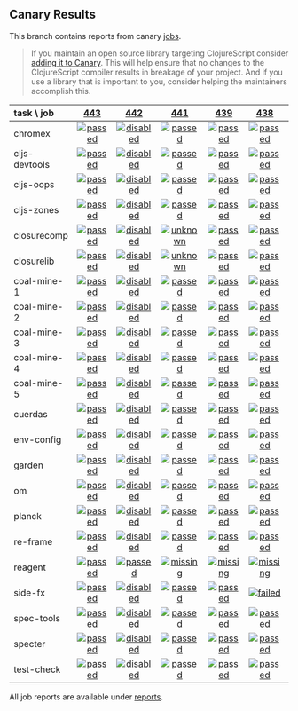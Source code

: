 ## Canary Results

This branch contains reports from canary [jobs](https://github.com/cljs-oss/canary/tree/jobs).

> If you maintain an open source library targeting ClojureScript consider [adding it to Canary](https://github.com/cljs-oss/canary/tree/master#how-to-participate). This will help ensure that no changes to the ClojureScript compiler results in breakage of your project. And if you use a library that is important to you, consider helping the maintainers accomplish this.

[//]: # (begin_overview_table)

| task \ job | <a href="reports/2018/06/25/job-000443-1.10.335-ef3a22d" title="job #443 finished on 2018-06-25">443</a> | <a href="reports/2018/06/24/job-000442-1.10.333-a7c0899" title="job #442 finished on 2018-06-24">442</a> | <a href="reports/2018/06/24/job-000441-1.10.333-a7c0899" title="job #441 finished on 2018-06-24">441</a> | <a href="reports/2018/06/22/job-000439-1.10.329-359d34e" title="job #439 finished on 2018-06-22">439</a> | <a href="reports/2018/06/22/job-000438-1.10.326-3620434" title="job #438 finished on 2018-06-22">438</a> | <a href="reports/2018/06/22/job-000437-1.10.324-68ff249" title="job #437 finished on 2018-06-22">437</a> | <a href="reports/2018/06/21/job-000436-1.10.324-68ff249" title="job #436 finished on 2018-06-21">436</a> | <a href="reports/2018/06/20/job-000435-1.10.324-68ff249" title="job #435 finished on 2018-06-20">435</a> | <a href="reports/2018/06/19/job-000434-1.10.324-68ff249" title="job #434 finished on 2018-06-19">434</a> | <a href="reports/2018/06/18/job-000433-1.10.324-68ff249" title="job #433 finished on 2018-06-18">433</a> |
| :--- | :---: | :---: | :---: | :---: | :---: | :---: | :---: | :---: | :---: | :---: |
| chromex | <a href="reports/2018/06/25/job-000443-1.10.335-ef3a22d#-chromex"><img title="passed" src="http://box.binaryage.com/s-passed.svg"><a> | <a href="reports/2018/06/24/job-000442-1.10.333-a7c0899#-chromex"><img title="disabled" src="http://box.binaryage.com/s-disabled.svg"><a> | <a href="reports/2018/06/24/job-000441-1.10.333-a7c0899#-chromex"><img title="passed" src="http://box.binaryage.com/s-passed.svg"><a> | <a href="reports/2018/06/22/job-000439-1.10.329-359d34e#-chromex"><img title="passed" src="http://box.binaryage.com/s-passed.svg"><a> | <a href="reports/2018/06/22/job-000438-1.10.326-3620434#-chromex"><img title="passed" src="http://box.binaryage.com/s-passed.svg"><a> | <a href="reports/2018/06/22/job-000437-1.10.324-68ff249#-chromex"><img title="passed" src="http://box.binaryage.com/s-passed.svg"><a> | <a href="reports/2018/06/21/job-000436-1.10.324-68ff249#-chromex"><img title="passed" src="http://box.binaryage.com/s-passed.svg"><a> | <a href="reports/2018/06/20/job-000435-1.10.324-68ff249#-chromex"><img title="passed" src="http://box.binaryage.com/s-passed.svg"><a> | <a href="reports/2018/06/19/job-000434-1.10.324-68ff249#-chromex"><img title="passed" src="http://box.binaryage.com/s-passed.svg"><a> | <a href="reports/2018/06/18/job-000433-1.10.324-68ff249#-chromex"><img title="passed" src="http://box.binaryage.com/s-passed.svg"><a> |
| cljs-devtools | <a href="reports/2018/06/25/job-000443-1.10.335-ef3a22d#-cljs-devtools"><img title="passed" src="http://box.binaryage.com/s-passed.svg"><a> | <a href="reports/2018/06/24/job-000442-1.10.333-a7c0899#-cljs-devtools"><img title="disabled" src="http://box.binaryage.com/s-disabled.svg"><a> | <a href="reports/2018/06/24/job-000441-1.10.333-a7c0899#-cljs-devtools"><img title="passed" src="http://box.binaryage.com/s-passed.svg"><a> | <a href="reports/2018/06/22/job-000439-1.10.329-359d34e#-cljs-devtools"><img title="passed" src="http://box.binaryage.com/s-passed.svg"><a> | <a href="reports/2018/06/22/job-000438-1.10.326-3620434#-cljs-devtools"><img title="passed" src="http://box.binaryage.com/s-passed.svg"><a> | <a href="reports/2018/06/22/job-000437-1.10.324-68ff249#-cljs-devtools"><img title="passed" src="http://box.binaryage.com/s-passed.svg"><a> | <a href="reports/2018/06/21/job-000436-1.10.324-68ff249#-cljs-devtools"><img title="passed" src="http://box.binaryage.com/s-passed.svg"><a> | <a href="reports/2018/06/20/job-000435-1.10.324-68ff249#-cljs-devtools"><img title="passed" src="http://box.binaryage.com/s-passed.svg"><a> | <a href="reports/2018/06/19/job-000434-1.10.324-68ff249#-cljs-devtools"><img title="passed" src="http://box.binaryage.com/s-passed.svg"><a> | <a href="reports/2018/06/18/job-000433-1.10.324-68ff249#-cljs-devtools"><img title="passed" src="http://box.binaryage.com/s-passed.svg"><a> |
| cljs-oops | <a href="reports/2018/06/25/job-000443-1.10.335-ef3a22d#-cljs-oops"><img title="passed" src="http://box.binaryage.com/s-passed.svg"><a> | <a href="reports/2018/06/24/job-000442-1.10.333-a7c0899#-cljs-oops"><img title="disabled" src="http://box.binaryage.com/s-disabled.svg"><a> | <a href="reports/2018/06/24/job-000441-1.10.333-a7c0899#-cljs-oops"><img title="passed" src="http://box.binaryage.com/s-passed.svg"><a> | <a href="reports/2018/06/22/job-000439-1.10.329-359d34e#-cljs-oops"><img title="passed" src="http://box.binaryage.com/s-passed.svg"><a> | <a href="reports/2018/06/22/job-000438-1.10.326-3620434#-cljs-oops"><img title="passed" src="http://box.binaryage.com/s-passed.svg"><a> | <a href="reports/2018/06/22/job-000437-1.10.324-68ff249#-cljs-oops"><img title="passed" src="http://box.binaryage.com/s-passed.svg"><a> | <a href="reports/2018/06/21/job-000436-1.10.324-68ff249#-cljs-oops"><img title="passed" src="http://box.binaryage.com/s-passed.svg"><a> | <a href="reports/2018/06/20/job-000435-1.10.324-68ff249#-cljs-oops"><img title="passed" src="http://box.binaryage.com/s-passed.svg"><a> | <a href="reports/2018/06/19/job-000434-1.10.324-68ff249#-cljs-oops"><img title="passed" src="http://box.binaryage.com/s-passed.svg"><a> | <a href="reports/2018/06/18/job-000433-1.10.324-68ff249#-cljs-oops"><img title="passed" src="http://box.binaryage.com/s-passed.svg"><a> |
| cljs-zones | <a href="reports/2018/06/25/job-000443-1.10.335-ef3a22d#-cljs-zones"><img title="passed" src="http://box.binaryage.com/s-passed.svg"><a> | <a href="reports/2018/06/24/job-000442-1.10.333-a7c0899#-cljs-zones"><img title="disabled" src="http://box.binaryage.com/s-disabled.svg"><a> | <a href="reports/2018/06/24/job-000441-1.10.333-a7c0899#-cljs-zones"><img title="passed" src="http://box.binaryage.com/s-passed.svg"><a> | <a href="reports/2018/06/22/job-000439-1.10.329-359d34e#-cljs-zones"><img title="passed" src="http://box.binaryage.com/s-passed.svg"><a> | <a href="reports/2018/06/22/job-000438-1.10.326-3620434#-cljs-zones"><img title="passed" src="http://box.binaryage.com/s-passed.svg"><a> | <a href="reports/2018/06/22/job-000437-1.10.324-68ff249#-cljs-zones"><img title="passed" src="http://box.binaryage.com/s-passed.svg"><a> | <a href="reports/2018/06/21/job-000436-1.10.324-68ff249#-cljs-zones"><img title="passed" src="http://box.binaryage.com/s-passed.svg"><a> | <a href="reports/2018/06/20/job-000435-1.10.324-68ff249#-cljs-zones"><img title="passed" src="http://box.binaryage.com/s-passed.svg"><a> | <a href="reports/2018/06/19/job-000434-1.10.324-68ff249#-cljs-zones"><img title="passed" src="http://box.binaryage.com/s-passed.svg"><a> | <a href="reports/2018/06/18/job-000433-1.10.324-68ff249#-cljs-zones"><img title="passed" src="http://box.binaryage.com/s-passed.svg"><a> |
| closurecomp | <a href="reports/2018/06/25/job-000443-1.10.335-ef3a22d#-closurecomp"><img title="passed" src="http://box.binaryage.com/s-passed.svg"><a> | <a href="reports/2018/06/24/job-000442-1.10.333-a7c0899#-closurecomp"><img title="disabled" src="http://box.binaryage.com/s-disabled.svg"><a> | <a href="reports/2018/06/24/job-000441-1.10.333-a7c0899#-closurecomp"><img title="unknown" src="http://box.binaryage.com/s-unknown.svg"><a> | <a href="reports/2018/06/22/job-000439-1.10.329-359d34e#-closurecomp"><img title="passed" src="http://box.binaryage.com/s-passed.svg"><a> | <a href="reports/2018/06/22/job-000438-1.10.326-3620434#-closurecomp"><img title="passed" src="http://box.binaryage.com/s-passed.svg"><a> | <a href="reports/2018/06/22/job-000437-1.10.324-68ff249#-closurecomp"><img title="passed" src="http://box.binaryage.com/s-passed.svg"><a> | <a href="reports/2018/06/21/job-000436-1.10.324-68ff249#-closurecomp"><img title="passed" src="http://box.binaryage.com/s-passed.svg"><a> | <a href="reports/2018/06/20/job-000435-1.10.324-68ff249#-closurecomp"><img title="passed" src="http://box.binaryage.com/s-passed.svg"><a> | <a href="reports/2018/06/19/job-000434-1.10.324-68ff249#-closurecomp"><img title="passed" src="http://box.binaryage.com/s-passed.svg"><a> | <a href="reports/2018/06/18/job-000433-1.10.324-68ff249#-closurecomp"><img title="passed" src="http://box.binaryage.com/s-passed.svg"><a> |
| closurelib | <a href="reports/2018/06/25/job-000443-1.10.335-ef3a22d#-closurelib"><img title="passed" src="http://box.binaryage.com/s-passed.svg"><a> | <a href="reports/2018/06/24/job-000442-1.10.333-a7c0899#-closurelib"><img title="disabled" src="http://box.binaryage.com/s-disabled.svg"><a> | <a href="reports/2018/06/24/job-000441-1.10.333-a7c0899#-closurelib"><img title="unknown" src="http://box.binaryage.com/s-unknown.svg"><a> | <a href="reports/2018/06/22/job-000439-1.10.329-359d34e#-closurelib"><img title="passed" src="http://box.binaryage.com/s-passed.svg"><a> | <a href="reports/2018/06/22/job-000438-1.10.326-3620434#-closurelib"><img title="passed" src="http://box.binaryage.com/s-passed.svg"><a> | <a href="reports/2018/06/22/job-000437-1.10.324-68ff249#-closurelib"><img title="passed" src="http://box.binaryage.com/s-passed.svg"><a> | <a href="reports/2018/06/21/job-000436-1.10.324-68ff249#-closurelib"><img title="passed" src="http://box.binaryage.com/s-passed.svg"><a> | <a href="reports/2018/06/20/job-000435-1.10.324-68ff249#-closurelib"><img title="passed" src="http://box.binaryage.com/s-passed.svg"><a> | <a href="reports/2018/06/19/job-000434-1.10.324-68ff249#-closurelib"><img title="passed" src="http://box.binaryage.com/s-passed.svg"><a> | <a href="reports/2018/06/18/job-000433-1.10.324-68ff249#-closurelib"><img title="passed" src="http://box.binaryage.com/s-passed.svg"><a> |
| coal-mine-1 | <a href="reports/2018/06/25/job-000443-1.10.335-ef3a22d#-coal-mine-1"><img title="passed" src="http://box.binaryage.com/s-passed.svg"><a> | <a href="reports/2018/06/24/job-000442-1.10.333-a7c0899#-coal-mine-1"><img title="disabled" src="http://box.binaryage.com/s-disabled.svg"><a> | <a href="reports/2018/06/24/job-000441-1.10.333-a7c0899#-coal-mine-1"><img title="passed" src="http://box.binaryage.com/s-passed.svg"><a> | <a href="reports/2018/06/22/job-000439-1.10.329-359d34e#-coal-mine-1"><img title="passed" src="http://box.binaryage.com/s-passed.svg"><a> | <a href="reports/2018/06/22/job-000438-1.10.326-3620434#-coal-mine-1"><img title="passed" src="http://box.binaryage.com/s-passed.svg"><a> | <a href="reports/2018/06/22/job-000437-1.10.324-68ff249#-coal-mine-1"><img title="passed" src="http://box.binaryage.com/s-passed.svg"><a> | <a href="reports/2018/06/21/job-000436-1.10.324-68ff249#-coal-mine-1"><img title="passed" src="http://box.binaryage.com/s-passed.svg"><a> | <a href="reports/2018/06/20/job-000435-1.10.324-68ff249#-coal-mine-1"><img title="passed" src="http://box.binaryage.com/s-passed.svg"><a> | <a href="reports/2018/06/19/job-000434-1.10.324-68ff249#-coal-mine-1"><img title="passed" src="http://box.binaryage.com/s-passed.svg"><a> | <a href="reports/2018/06/18/job-000433-1.10.324-68ff249#-coal-mine-1"><img title="passed" src="http://box.binaryage.com/s-passed.svg"><a> |
| coal-mine-2 | <a href="reports/2018/06/25/job-000443-1.10.335-ef3a22d#-coal-mine-2"><img title="passed" src="http://box.binaryage.com/s-passed.svg"><a> | <a href="reports/2018/06/24/job-000442-1.10.333-a7c0899#-coal-mine-2"><img title="disabled" src="http://box.binaryage.com/s-disabled.svg"><a> | <a href="reports/2018/06/24/job-000441-1.10.333-a7c0899#-coal-mine-2"><img title="passed" src="http://box.binaryage.com/s-passed.svg"><a> | <a href="reports/2018/06/22/job-000439-1.10.329-359d34e#-coal-mine-2"><img title="passed" src="http://box.binaryage.com/s-passed.svg"><a> | <a href="reports/2018/06/22/job-000438-1.10.326-3620434#-coal-mine-2"><img title="passed" src="http://box.binaryage.com/s-passed.svg"><a> | <a href="reports/2018/06/22/job-000437-1.10.324-68ff249#-coal-mine-2"><img title="passed" src="http://box.binaryage.com/s-passed.svg"><a> | <a href="reports/2018/06/21/job-000436-1.10.324-68ff249#-coal-mine-2"><img title="passed" src="http://box.binaryage.com/s-passed.svg"><a> | <a href="reports/2018/06/20/job-000435-1.10.324-68ff249#-coal-mine-2"><img title="passed" src="http://box.binaryage.com/s-passed.svg"><a> | <a href="reports/2018/06/19/job-000434-1.10.324-68ff249#-coal-mine-2"><img title="passed" src="http://box.binaryage.com/s-passed.svg"><a> | <a href="reports/2018/06/18/job-000433-1.10.324-68ff249#-coal-mine-2"><img title="passed" src="http://box.binaryage.com/s-passed.svg"><a> |
| coal-mine-3 | <a href="reports/2018/06/25/job-000443-1.10.335-ef3a22d#-coal-mine-3"><img title="passed" src="http://box.binaryage.com/s-passed.svg"><a> | <a href="reports/2018/06/24/job-000442-1.10.333-a7c0899#-coal-mine-3"><img title="disabled" src="http://box.binaryage.com/s-disabled.svg"><a> | <a href="reports/2018/06/24/job-000441-1.10.333-a7c0899#-coal-mine-3"><img title="passed" src="http://box.binaryage.com/s-passed.svg"><a> | <a href="reports/2018/06/22/job-000439-1.10.329-359d34e#-coal-mine-3"><img title="passed" src="http://box.binaryage.com/s-passed.svg"><a> | <a href="reports/2018/06/22/job-000438-1.10.326-3620434#-coal-mine-3"><img title="passed" src="http://box.binaryage.com/s-passed.svg"><a> | <a href="reports/2018/06/22/job-000437-1.10.324-68ff249#-coal-mine-3"><img title="passed" src="http://box.binaryage.com/s-passed.svg"><a> | <a href="reports/2018/06/21/job-000436-1.10.324-68ff249#-coal-mine-3"><img title="passed" src="http://box.binaryage.com/s-passed.svg"><a> | <a href="reports/2018/06/20/job-000435-1.10.324-68ff249#-coal-mine-3"><img title="passed" src="http://box.binaryage.com/s-passed.svg"><a> | <a href="reports/2018/06/19/job-000434-1.10.324-68ff249#-coal-mine-3"><img title="passed" src="http://box.binaryage.com/s-passed.svg"><a> | <a href="reports/2018/06/18/job-000433-1.10.324-68ff249#-coal-mine-3"><img title="passed" src="http://box.binaryage.com/s-passed.svg"><a> |
| coal-mine-4 | <a href="reports/2018/06/25/job-000443-1.10.335-ef3a22d#-coal-mine-4"><img title="passed" src="http://box.binaryage.com/s-passed.svg"><a> | <a href="reports/2018/06/24/job-000442-1.10.333-a7c0899#-coal-mine-4"><img title="disabled" src="http://box.binaryage.com/s-disabled.svg"><a> | <a href="reports/2018/06/24/job-000441-1.10.333-a7c0899#-coal-mine-4"><img title="passed" src="http://box.binaryage.com/s-passed.svg"><a> | <a href="reports/2018/06/22/job-000439-1.10.329-359d34e#-coal-mine-4"><img title="passed" src="http://box.binaryage.com/s-passed.svg"><a> | <a href="reports/2018/06/22/job-000438-1.10.326-3620434#-coal-mine-4"><img title="passed" src="http://box.binaryage.com/s-passed.svg"><a> | <a href="reports/2018/06/22/job-000437-1.10.324-68ff249#-coal-mine-4"><img title="passed" src="http://box.binaryage.com/s-passed.svg"><a> | <a href="reports/2018/06/21/job-000436-1.10.324-68ff249#-coal-mine-4"><img title="passed" src="http://box.binaryage.com/s-passed.svg"><a> | <a href="reports/2018/06/20/job-000435-1.10.324-68ff249#-coal-mine-4"><img title="passed" src="http://box.binaryage.com/s-passed.svg"><a> | <a href="reports/2018/06/19/job-000434-1.10.324-68ff249#-coal-mine-4"><img title="passed" src="http://box.binaryage.com/s-passed.svg"><a> | <a href="reports/2018/06/18/job-000433-1.10.324-68ff249#-coal-mine-4"><img title="passed" src="http://box.binaryage.com/s-passed.svg"><a> |
| coal-mine-5 | <a href="reports/2018/06/25/job-000443-1.10.335-ef3a22d#-coal-mine-5"><img title="passed" src="http://box.binaryage.com/s-passed.svg"><a> | <a href="reports/2018/06/24/job-000442-1.10.333-a7c0899#-coal-mine-5"><img title="disabled" src="http://box.binaryage.com/s-disabled.svg"><a> | <a href="reports/2018/06/24/job-000441-1.10.333-a7c0899#-coal-mine-5"><img title="passed" src="http://box.binaryage.com/s-passed.svg"><a> | <a href="reports/2018/06/22/job-000439-1.10.329-359d34e#-coal-mine-5"><img title="passed" src="http://box.binaryage.com/s-passed.svg"><a> | <a href="reports/2018/06/22/job-000438-1.10.326-3620434#-coal-mine-5"><img title="passed" src="http://box.binaryage.com/s-passed.svg"><a> | <a href="reports/2018/06/22/job-000437-1.10.324-68ff249#-coal-mine-5"><img title="passed" src="http://box.binaryage.com/s-passed.svg"><a> | <a href="reports/2018/06/21/job-000436-1.10.324-68ff249#-coal-mine-5"><img title="passed" src="http://box.binaryage.com/s-passed.svg"><a> | <a href="reports/2018/06/20/job-000435-1.10.324-68ff249#-coal-mine-5"><img title="passed" src="http://box.binaryage.com/s-passed.svg"><a> | <a href="reports/2018/06/19/job-000434-1.10.324-68ff249#-coal-mine-5"><img title="passed" src="http://box.binaryage.com/s-passed.svg"><a> | <a href="reports/2018/06/18/job-000433-1.10.324-68ff249#-coal-mine-5"><img title="passed" src="http://box.binaryage.com/s-passed.svg"><a> |
| cuerdas | <a href="reports/2018/06/25/job-000443-1.10.335-ef3a22d#-cuerdas"><img title="passed" src="http://box.binaryage.com/s-passed.svg"><a> | <a href="reports/2018/06/24/job-000442-1.10.333-a7c0899#-cuerdas"><img title="disabled" src="http://box.binaryage.com/s-disabled.svg"><a> | <a href="reports/2018/06/24/job-000441-1.10.333-a7c0899#-cuerdas"><img title="passed" src="http://box.binaryage.com/s-passed.svg"><a> | <a href="reports/2018/06/22/job-000439-1.10.329-359d34e#-cuerdas"><img title="passed" src="http://box.binaryage.com/s-passed.svg"><a> | <a href="reports/2018/06/22/job-000438-1.10.326-3620434#-cuerdas"><img title="passed" src="http://box.binaryage.com/s-passed.svg"><a> | <a href="reports/2018/06/22/job-000437-1.10.324-68ff249#-cuerdas"><img title="passed" src="http://box.binaryage.com/s-passed.svg"><a> | <a href="reports/2018/06/21/job-000436-1.10.324-68ff249#-cuerdas"><img title="passed" src="http://box.binaryage.com/s-passed.svg"><a> | <a href="reports/2018/06/20/job-000435-1.10.324-68ff249#-cuerdas"><img title="passed" src="http://box.binaryage.com/s-passed.svg"><a> | <a href="reports/2018/06/19/job-000434-1.10.324-68ff249#-cuerdas"><img title="passed" src="http://box.binaryage.com/s-passed.svg"><a> | <a href="reports/2018/06/18/job-000433-1.10.324-68ff249#-cuerdas"><img title="passed" src="http://box.binaryage.com/s-passed.svg"><a> |
| env-config | <a href="reports/2018/06/25/job-000443-1.10.335-ef3a22d#-env-config"><img title="passed" src="http://box.binaryage.com/s-passed.svg"><a> | <a href="reports/2018/06/24/job-000442-1.10.333-a7c0899#-env-config"><img title="disabled" src="http://box.binaryage.com/s-disabled.svg"><a> | <a href="reports/2018/06/24/job-000441-1.10.333-a7c0899#-env-config"><img title="passed" src="http://box.binaryage.com/s-passed.svg"><a> | <a href="reports/2018/06/22/job-000439-1.10.329-359d34e#-env-config"><img title="passed" src="http://box.binaryage.com/s-passed.svg"><a> | <a href="reports/2018/06/22/job-000438-1.10.326-3620434#-env-config"><img title="passed" src="http://box.binaryage.com/s-passed.svg"><a> | <a href="reports/2018/06/22/job-000437-1.10.324-68ff249#-env-config"><img title="passed" src="http://box.binaryage.com/s-passed.svg"><a> | <a href="reports/2018/06/21/job-000436-1.10.324-68ff249#-env-config"><img title="passed" src="http://box.binaryage.com/s-passed.svg"><a> | <a href="reports/2018/06/20/job-000435-1.10.324-68ff249#-env-config"><img title="passed" src="http://box.binaryage.com/s-passed.svg"><a> | <a href="reports/2018/06/19/job-000434-1.10.324-68ff249#-env-config"><img title="passed" src="http://box.binaryage.com/s-passed.svg"><a> | <a href="reports/2018/06/18/job-000433-1.10.324-68ff249#-env-config"><img title="passed" src="http://box.binaryage.com/s-passed.svg"><a> |
| garden | <a href="reports/2018/06/25/job-000443-1.10.335-ef3a22d#-garden"><img title="passed" src="http://box.binaryage.com/s-passed.svg"><a> | <a href="reports/2018/06/24/job-000442-1.10.333-a7c0899#-garden"><img title="disabled" src="http://box.binaryage.com/s-disabled.svg"><a> | <a href="reports/2018/06/24/job-000441-1.10.333-a7c0899#-garden"><img title="passed" src="http://box.binaryage.com/s-passed.svg"><a> | <a href="reports/2018/06/22/job-000439-1.10.329-359d34e#-garden"><img title="passed" src="http://box.binaryage.com/s-passed.svg"><a> | <a href="reports/2018/06/22/job-000438-1.10.326-3620434#-garden"><img title="passed" src="http://box.binaryage.com/s-passed.svg"><a> | <a href="reports/2018/06/22/job-000437-1.10.324-68ff249#-garden"><img title="passed" src="http://box.binaryage.com/s-passed.svg"><a> | <a href="reports/2018/06/21/job-000436-1.10.324-68ff249#-garden"><img title="passed" src="http://box.binaryage.com/s-passed.svg"><a> | <a href="reports/2018/06/20/job-000435-1.10.324-68ff249#-garden"><img title="failed" src="http://box.binaryage.com/s-failed.svg"><a> | <a href="reports/2018/06/19/job-000434-1.10.324-68ff249#-garden"><img title="passed" src="http://box.binaryage.com/s-passed.svg"><a> | <a href="reports/2018/06/18/job-000433-1.10.324-68ff249#-garden"><img title="passed" src="http://box.binaryage.com/s-passed.svg"><a> |
| om | <a href="reports/2018/06/25/job-000443-1.10.335-ef3a22d#-om"><img title="passed" src="http://box.binaryage.com/s-passed.svg"><a> | <a href="reports/2018/06/24/job-000442-1.10.333-a7c0899#-om"><img title="disabled" src="http://box.binaryage.com/s-disabled.svg"><a> | <a href="reports/2018/06/24/job-000441-1.10.333-a7c0899#-om"><img title="passed" src="http://box.binaryage.com/s-passed.svg"><a> | <a href="reports/2018/06/22/job-000439-1.10.329-359d34e#-om"><img title="passed" src="http://box.binaryage.com/s-passed.svg"><a> | <a href="reports/2018/06/22/job-000438-1.10.326-3620434#-om"><img title="passed" src="http://box.binaryage.com/s-passed.svg"><a> | <a href="reports/2018/06/22/job-000437-1.10.324-68ff249#-om"><img title="passed" src="http://box.binaryage.com/s-passed.svg"><a> | <a href="reports/2018/06/21/job-000436-1.10.324-68ff249#-om"><img title="passed" src="http://box.binaryage.com/s-passed.svg"><a> | <a href="reports/2018/06/20/job-000435-1.10.324-68ff249#-om"><img title="passed" src="http://box.binaryage.com/s-passed.svg"><a> | <a href="reports/2018/06/19/job-000434-1.10.324-68ff249#-om"><img title="failed" src="http://box.binaryage.com/s-failed.svg"><a> | <a href="reports/2018/06/18/job-000433-1.10.324-68ff249#-om"><img title="passed" src="http://box.binaryage.com/s-passed.svg"><a> |
| planck | <a href="reports/2018/06/25/job-000443-1.10.335-ef3a22d#-planck"><img title="passed" src="http://box.binaryage.com/s-passed.svg"><a> | <a href="reports/2018/06/24/job-000442-1.10.333-a7c0899#-planck"><img title="disabled" src="http://box.binaryage.com/s-disabled.svg"><a> | <a href="reports/2018/06/24/job-000441-1.10.333-a7c0899#-planck"><img title="passed" src="http://box.binaryage.com/s-passed.svg"><a> | <a href="reports/2018/06/22/job-000439-1.10.329-359d34e#-planck"><img title="passed" src="http://box.binaryage.com/s-passed.svg"><a> | <a href="reports/2018/06/22/job-000438-1.10.326-3620434#-planck"><img title="passed" src="http://box.binaryage.com/s-passed.svg"><a> | <a href="reports/2018/06/22/job-000437-1.10.324-68ff249#-planck"><img title="passed" src="http://box.binaryage.com/s-passed.svg"><a> | <a href="reports/2018/06/21/job-000436-1.10.324-68ff249#-planck"><img title="passed" src="http://box.binaryage.com/s-passed.svg"><a> | <a href="reports/2018/06/20/job-000435-1.10.324-68ff249#-planck"><img title="passed" src="http://box.binaryage.com/s-passed.svg"><a> | <a href="reports/2018/06/19/job-000434-1.10.324-68ff249#-planck"><img title="passed" src="http://box.binaryage.com/s-passed.svg"><a> | <a href="reports/2018/06/18/job-000433-1.10.324-68ff249#-planck"><img title="passed" src="http://box.binaryage.com/s-passed.svg"><a> |
| re-frame | <a href="reports/2018/06/25/job-000443-1.10.335-ef3a22d#-re-frame"><img title="passed" src="http://box.binaryage.com/s-passed.svg"><a> | <a href="reports/2018/06/24/job-000442-1.10.333-a7c0899#-re-frame"><img title="disabled" src="http://box.binaryage.com/s-disabled.svg"><a> | <a href="reports/2018/06/24/job-000441-1.10.333-a7c0899#-re-frame"><img title="passed" src="http://box.binaryage.com/s-passed.svg"><a> | <a href="reports/2018/06/22/job-000439-1.10.329-359d34e#-re-frame"><img title="passed" src="http://box.binaryage.com/s-passed.svg"><a> | <a href="reports/2018/06/22/job-000438-1.10.326-3620434#-re-frame"><img title="passed" src="http://box.binaryage.com/s-passed.svg"><a> | <a href="reports/2018/06/22/job-000437-1.10.324-68ff249#-re-frame"><img title="passed" src="http://box.binaryage.com/s-passed.svg"><a> | <a href="reports/2018/06/21/job-000436-1.10.324-68ff249#-re-frame"><img title="passed" src="http://box.binaryage.com/s-passed.svg"><a> | <a href="reports/2018/06/20/job-000435-1.10.324-68ff249#-re-frame"><img title="failed" src="http://box.binaryage.com/s-failed.svg"><a> | <a href="reports/2018/06/19/job-000434-1.10.324-68ff249#-re-frame"><img title="passed" src="http://box.binaryage.com/s-passed.svg"><a> | <a href="reports/2018/06/18/job-000433-1.10.324-68ff249#-re-frame"><img title="passed" src="http://box.binaryage.com/s-passed.svg"><a> |
| reagent | <a href="reports/2018/06/25/job-000443-1.10.335-ef3a22d#-reagent"><img title="passed" src="http://box.binaryage.com/s-passed.svg"><a> | <a href="reports/2018/06/24/job-000442-1.10.333-a7c0899#-reagent"><img title="passed" src="http://box.binaryage.com/s-passed.svg"><a> | <a href="reports/2018/06/24/job-000441-1.10.333-a7c0899#-reagent"><img title="missing" src="http://box.binaryage.com/s-missing.svg"><a> | <a href="reports/2018/06/22/job-000439-1.10.329-359d34e#-reagent"><img title="missing" src="http://box.binaryage.com/s-missing.svg"><a> | <a href="reports/2018/06/22/job-000438-1.10.326-3620434#-reagent"><img title="missing" src="http://box.binaryage.com/s-missing.svg"><a> | <a href="reports/2018/06/22/job-000437-1.10.324-68ff249#-reagent"><img title="missing" src="http://box.binaryage.com/s-missing.svg"><a> | <a href="reports/2018/06/21/job-000436-1.10.324-68ff249#-reagent"><img title="missing" src="http://box.binaryage.com/s-missing.svg"><a> | <a href="reports/2018/06/20/job-000435-1.10.324-68ff249#-reagent"><img title="missing" src="http://box.binaryage.com/s-missing.svg"><a> | <a href="reports/2018/06/19/job-000434-1.10.324-68ff249#-reagent"><img title="missing" src="http://box.binaryage.com/s-missing.svg"><a> | <a href="reports/2018/06/18/job-000433-1.10.324-68ff249#-reagent"><img title="missing" src="http://box.binaryage.com/s-missing.svg"><a> |
| side-fx | <a href="reports/2018/06/25/job-000443-1.10.335-ef3a22d#-side-fx"><img title="passed" src="http://box.binaryage.com/s-passed.svg"><a> | <a href="reports/2018/06/24/job-000442-1.10.333-a7c0899#-side-fx"><img title="disabled" src="http://box.binaryage.com/s-disabled.svg"><a> | <a href="reports/2018/06/24/job-000441-1.10.333-a7c0899#-side-fx"><img title="passed" src="http://box.binaryage.com/s-passed.svg"><a> | <a href="reports/2018/06/22/job-000439-1.10.329-359d34e#-side-fx"><img title="passed" src="http://box.binaryage.com/s-passed.svg"><a> | <a href="reports/2018/06/22/job-000438-1.10.326-3620434#-side-fx"><img title="failed" src="http://box.binaryage.com/s-failed.svg"><a> | <a href="reports/2018/06/22/job-000437-1.10.324-68ff249#-side-fx"><img title="passed" src="http://box.binaryage.com/s-passed.svg"><a> | <a href="reports/2018/06/21/job-000436-1.10.324-68ff249#-side-fx"><img title="passed" src="http://box.binaryage.com/s-passed.svg"><a> | <a href="reports/2018/06/20/job-000435-1.10.324-68ff249#-side-fx"><img title="passed" src="http://box.binaryage.com/s-passed.svg"><a> | <a href="reports/2018/06/19/job-000434-1.10.324-68ff249#-side-fx"><img title="passed" src="http://box.binaryage.com/s-passed.svg"><a> | <a href="reports/2018/06/18/job-000433-1.10.324-68ff249#-side-fx"><img title="passed" src="http://box.binaryage.com/s-passed.svg"><a> |
| spec-tools | <a href="reports/2018/06/25/job-000443-1.10.335-ef3a22d#-spec-tools"><img title="passed" src="http://box.binaryage.com/s-passed.svg"><a> | <a href="reports/2018/06/24/job-000442-1.10.333-a7c0899#-spec-tools"><img title="disabled" src="http://box.binaryage.com/s-disabled.svg"><a> | <a href="reports/2018/06/24/job-000441-1.10.333-a7c0899#-spec-tools"><img title="passed" src="http://box.binaryage.com/s-passed.svg"><a> | <a href="reports/2018/06/22/job-000439-1.10.329-359d34e#-spec-tools"><img title="passed" src="http://box.binaryage.com/s-passed.svg"><a> | <a href="reports/2018/06/22/job-000438-1.10.326-3620434#-spec-tools"><img title="passed" src="http://box.binaryage.com/s-passed.svg"><a> | <a href="reports/2018/06/22/job-000437-1.10.324-68ff249#-spec-tools"><img title="passed" src="http://box.binaryage.com/s-passed.svg"><a> | <a href="reports/2018/06/21/job-000436-1.10.324-68ff249#-spec-tools"><img title="passed" src="http://box.binaryage.com/s-passed.svg"><a> | <a href="reports/2018/06/20/job-000435-1.10.324-68ff249#-spec-tools"><img title="failed" src="http://box.binaryage.com/s-failed.svg"><a> | <a href="reports/2018/06/19/job-000434-1.10.324-68ff249#-spec-tools"><img title="passed" src="http://box.binaryage.com/s-passed.svg"><a> | <a href="reports/2018/06/18/job-000433-1.10.324-68ff249#-spec-tools"><img title="passed" src="http://box.binaryage.com/s-passed.svg"><a> |
| specter | <a href="reports/2018/06/25/job-000443-1.10.335-ef3a22d#-specter"><img title="passed" src="http://box.binaryage.com/s-passed.svg"><a> | <a href="reports/2018/06/24/job-000442-1.10.333-a7c0899#-specter"><img title="disabled" src="http://box.binaryage.com/s-disabled.svg"><a> | <a href="reports/2018/06/24/job-000441-1.10.333-a7c0899#-specter"><img title="passed" src="http://box.binaryage.com/s-passed.svg"><a> | <a href="reports/2018/06/22/job-000439-1.10.329-359d34e#-specter"><img title="passed" src="http://box.binaryage.com/s-passed.svg"><a> | <a href="reports/2018/06/22/job-000438-1.10.326-3620434#-specter"><img title="passed" src="http://box.binaryage.com/s-passed.svg"><a> | <a href="reports/2018/06/22/job-000437-1.10.324-68ff249#-specter"><img title="passed" src="http://box.binaryage.com/s-passed.svg"><a> | <a href="reports/2018/06/21/job-000436-1.10.324-68ff249#-specter"><img title="passed" src="http://box.binaryage.com/s-passed.svg"><a> | <a href="reports/2018/06/20/job-000435-1.10.324-68ff249#-specter"><img title="failed" src="http://box.binaryage.com/s-failed.svg"><a> | <a href="reports/2018/06/19/job-000434-1.10.324-68ff249#-specter"><img title="passed" src="http://box.binaryage.com/s-passed.svg"><a> | <a href="reports/2018/06/18/job-000433-1.10.324-68ff249#-specter"><img title="passed" src="http://box.binaryage.com/s-passed.svg"><a> |
| test-check | <a href="reports/2018/06/25/job-000443-1.10.335-ef3a22d#-test-check"><img title="passed" src="http://box.binaryage.com/s-passed.svg"><a> | <a href="reports/2018/06/24/job-000442-1.10.333-a7c0899#-test-check"><img title="disabled" src="http://box.binaryage.com/s-disabled.svg"><a> | <a href="reports/2018/06/24/job-000441-1.10.333-a7c0899#-test-check"><img title="passed" src="http://box.binaryage.com/s-passed.svg"><a> | <a href="reports/2018/06/22/job-000439-1.10.329-359d34e#-test-check"><img title="passed" src="http://box.binaryage.com/s-passed.svg"><a> | <a href="reports/2018/06/22/job-000438-1.10.326-3620434#-test-check"><img title="passed" src="http://box.binaryage.com/s-passed.svg"><a> | <a href="reports/2018/06/22/job-000437-1.10.324-68ff249#-test-check"><img title="passed" src="http://box.binaryage.com/s-passed.svg"><a> | <a href="reports/2018/06/21/job-000436-1.10.324-68ff249#-test-check"><img title="passed" src="http://box.binaryage.com/s-passed.svg"><a> | <a href="reports/2018/06/20/job-000435-1.10.324-68ff249#-test-check"><img title="passed" src="http://box.binaryage.com/s-passed.svg"><a> | <a href="reports/2018/06/19/job-000434-1.10.324-68ff249#-test-check"><img title="passed" src="http://box.binaryage.com/s-passed.svg"><a> | <a href="reports/2018/06/18/job-000433-1.10.324-68ff249#-test-check"><img title="passed" src="http://box.binaryage.com/s-passed.svg"><a> |

[//]: # (end_overview_table)

All job reports are available under [reports](reports).
